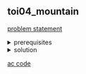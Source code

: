 ## toi04_mountain

[problem statement](https://programming.in.th/tasks/toi4_mountain)

<details>
  <summary>prerequisites</summary>
  <p>Brute force</p>
</details>

<details>
  <summary>solution</summary>
  <p>โจทย์ข้อนี้เป็นการ implement ตรงๆ โดยเราสามารถทำการสร้างภูเขาแต่ละลูกได้เลย โดยเราก็แค่เขียนเงื่อนไขเพิ่มเล็กน้อยในช่องที่เป็นขอบของภูเขา</p>
  <p>$TC = O(NH^2 + SH)$</p>
</details>

[ac code](./toi04_mountain.cpp)
